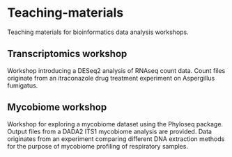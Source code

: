 # Teaching-materials
Teaching materials for bioinformatics data analysis workshops.
## Transcriptomics workshop 
Workshop introducing a DESeq2 analysis of RNAseq count data. Count files originate from an itraconazole drug treatment experiment on Aspergillus fumigatus.
## Mycobiome workshop 
Workshop for exploring a mycobiome dataset using the Phyloseq package. Output files from a DADA2 ITS1 mycobiome analysis are provided. Data originates from an experiment comparing different DNA extraction methods for the purpose of mycobiome profiling of respiratory samples. 

